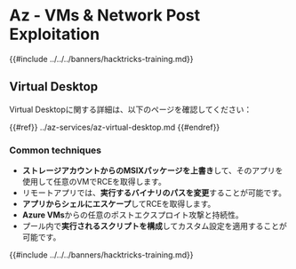 # Az - VMs & Network Post Exploitation

{{#include ../../../banners/hacktricks-training.md}}

## Virtual Desktop

Virtual Desktopに関する詳細は、以下のページを確認してください：

{{#ref}}
../az-services/az-virtual-desktop.md
{{#endref}}

### Common techniques

- **ストレージアカウントからのMSIXパッケージを上書き**して、そのアプリを使用して任意のVMでRCEを取得します。
- リモートアプリでは、**実行するバイナリのパスを変更**することが可能です。
- **アプリからシェルにエスケープ**してRCEを取得します。
- **Azure VMs**からの任意のポストエクスプロイト攻撃と持続性。
- プール内で**実行されるスクリプトを構成**してカスタム設定を適用することが可能です。

{{#include ../../../banners/hacktricks-training.md}}
